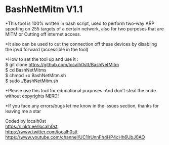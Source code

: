 # BashNetMitm V1.1
*This tool is 100% written in bash script, used to perform two-way ARP spoofing on 255 targets of a certain network, also for two purposes that are MITM or Cutting off internet access.

*It also can be used to cut the connection off these devices by disabling the ipv4 forward (accessible in the tool)

*How to set the tool up and use it :  
  $  git clone https://github.com/localh0stt/BashNetMitm  
  $ cd BashNetMitms  
  $ chmod +x BashNetMitm.sh   
  $ sudo ./BashNetMitm.sh

*Please use this tool for educational purposes. And don't steal the code without copyrights NERD!  

*If you face any errors/bugs let me know in the issues section, thanks for leaving me a star

Coded by localh0st  
https://linktr.ee/localh0st  
https://www.twitter.com/localh0stt  
https://www.youtube.com/channel/UC1IrUnnFh4HP4cHh6UbJ0AQ

